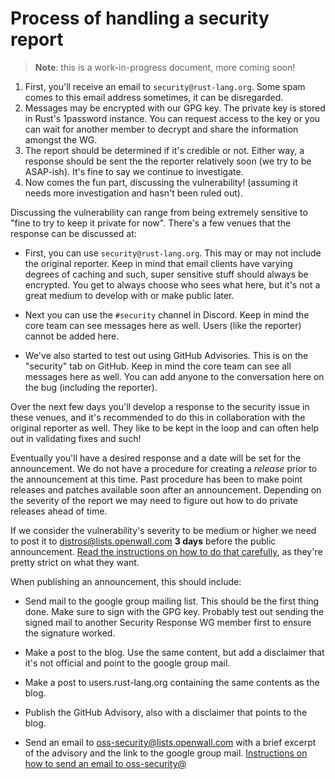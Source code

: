 # Process of handling a security report

> **Note**: this is a work-in-progress document, more coming soon!

1. First, you'll receive an email to `security@rust-lang.org`. Some spam comes
   to this email address sometimes, it can be disregarded.
2. Messages may be encrypted with our GPG key. The private key is stored in
   Rust's 1password instance. You can request access to the key or you can wait
   for another member to decrypt and share the information amongst the WG.
3. The report should be determined if it's credible or not. Either way, a
   response should be sent the the reporter relatively soon (we try to be
   ASAP-ish). It's fine to say we continue to investigate.
4. Now comes the fun part, discussing the vulnerability! (assuming it needs more
   investigation and hasn't been ruled out).

Discussing the vulnerability can range from being extremely sensitive to "fine
to try to keep it private for now". There's a few venues that the response can
be discussed at:

* First, you can use `security@rust-lang.org`. This may or may not include the
  original reporter. Keep in mind that email clients have varying degrees of
  caching and such, super sensitive stuff should always be encrypted. You get to
  always choose who sees what here, but it's not a great medium to develop with
  or make public later.

* Next you can use the `#security` channel in Discord. Keep in mind the core
  team can see messages here as well. Users (like the reporter) cannot be added
  here.

* We've also started to test out using GitHub Advisories. This is on the
  "security" tab on GitHub. Keep in mind the core team can see all messages here
  as well. You can add anyone to the conversation here on the bug (including the
  reporter).

Over the next few days you'll develop a response to the security issue in these
venues, and it's recommended to do this in collaboration with the original
reporter as well. They like to be kept in the loop and can often help out in
validating fixes and such!

Eventually you'll have a desired response and a date will be set for the
announcement. We do not have a procedure for creating a *release* prior to the
announcement at this time. Past procedure has been to make point releases and
patches available soon after an announcement. Depending on the severity of the
report we may need to figure out how to do private releases ahead of time.

If we consider the vulnerability's severity to be medium or higher we need to
post it to distros@lists.openwall.com **3 days** before the public
announcement. [Read the instructions on how to do that carefully][distros], as
they're pretty strict on what they want.

When publishing an announcement, this should include:

* Send mail to the google group mailing list. This should be the first thing
  done. Make sure to sign with the GPG key. Probably test out sending the
  signed mail to another Security Response WG member first to ensure the
  signature worked.

* Make a post to the blog. Use the same content, but add a disclaimer that it's
  not official and point to the google group mail.

* Make a post to users.rust-lang.org containing the same contents as the blog.

* Publish the GitHub Advisory, also with a disclaimer that points to the blog.

* Send an email to oss-security@lists.openwall.com with a brief excerpt of the
  advisory and the link to the google group mail. [Instructions on how to send
  an email to oss-security@][oss-security]

[distros]: https://oss-security.openwall.org/wiki/mailing-lists/distros#list-policy-and-instructions-for-reporters
[oss-security]: https://oss-security.openwall.org/wiki/mailing-lists/oss-security
